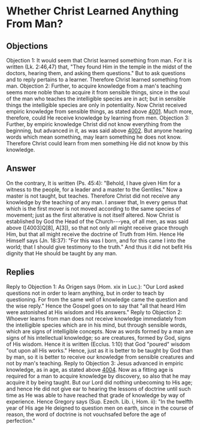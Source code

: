 # Whether Christ Learned Anything From Man?
## Objections
Objection 1: It would seem that Christ learned something from man. For it is written (Lk. 2:46,47) that, "They found Him in the temple in the midst of the doctors, hearing them, and asking them questions." But to ask questions and to reply pertains to a learner. Therefore Christ learned something from man.
Objection 2: Further, to acquire knowledge from a man's teaching seems more noble than to acquire it from sensible things, since in the soul of the man who teaches the intelligible species are in act; but in sensible things the intelligible species are only in potentiality. Now Christ received empiric knowledge from sensible things, as stated above [4001](A[2]). Much more, therefore, could He receive knowledge by learning from men.
Objection 3: Further, by empiric knowledge Christ did not know everything from the beginning, but advanced in it, as was said above [4002](A[2]). But anyone hearing words which mean something, may learn something he does not know. Therefore Christ could learn from men something He did not know by this knowledge.
## Answer
On the contrary, It is written (Ps. 45:4): "Behold, I have given Him for a witness to the people, for a leader and a master to the Gentiles." Now a master is not taught, but teaches. Therefore Christ did not receive any knowledge by the teaching of any man.
I answer that, In every genus that which is the first mover is not moved according to the same species of movement; just as the first alterative is not itself altered. Now Christ is established by God the Head of the Church---yea, of all men, as was said above ([4003]Q[8], A[3]), so that not only all might receive grace through Him, but that all might receive the doctrine of Truth from Him. Hence He Himself says (Jn. 18:37): "For this was I born, and for this came I into the world; that I should give testimony to the truth." And thus it did not befit His dignity that He should be taught by any man.
## Replies
Reply to Objection 1: As Origen says (Hom. xix in Luc.): "Our Lord asked questions not in order to learn anything, but in order to teach by questioning. For from the same well of knowledge came the question and the wise reply." Hence the Gospel goes on to say that "all that heard Him were astonished at His wisdom and His answers."
Reply to Objection 2: Whoever learns from man does not receive knowledge immediately from the intelligible species which are in his mind, but through sensible words, which are signs of intelligible concepts. Now as words formed by a man are signs of his intellectual knowledge; so are creatures, formed by God, signs of His wisdom. Hence it is written (Ecclus. 1:10) that God "poured" wisdom "out upon all His works." Hence, just as it is better to be taught by God than by man, so it is better to receive our knowledge from sensible creatures and not by man's teaching.
Reply to Objection 3: Jesus advanced in empiric knowledge, as in age, as stated above [4004](A[2]). Now as a fitting age is required for a man to acquire knowledge by discovery, so also that he may acquire it by being taught. But our Lord did nothing unbecoming to His age; and hence He did not give ear to hearing the lessons of doctrine until such time as He was able to have reached that grade of knowledge by way of experience. Hence Gregory says (Sup. Ezech. Lib. i, Hom. ii): "In the twelfth year of His age He deigned to question men on earth, since in the course of reason, the word of doctrine is not vouchsafed before the age of perfection."